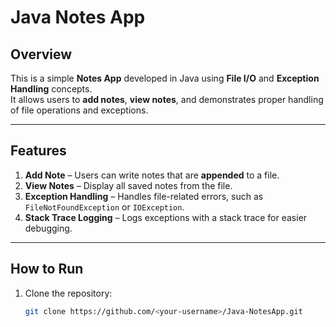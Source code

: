 # Java Notes App

## Overview
This is a simple **Notes App** developed in Java using **File I/O** and **Exception Handling** concepts.  
It allows users to **add notes**, **view notes**, and demonstrates proper handling of file operations and exceptions.

---

## Features
1. **Add Note** – Users can write notes that are **appended** to a file.
2. **View Notes** – Display all saved notes from the file.
3. **Exception Handling** – Handles file-related errors, such as `FileNotFoundException` or `IOException`.
4. **Stack Trace Logging** – Logs exceptions with a stack trace for easier debugging.

---

## How to Run
1. Clone the repository:
   ```bash
   git clone https://github.com/<your-username>/Java-NotesApp.git
